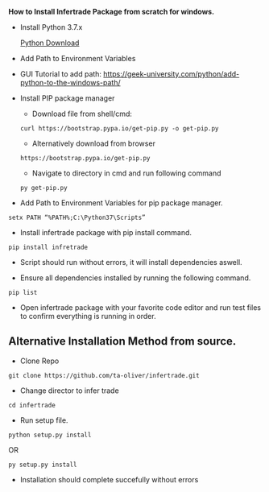 **How to Install Infertrade Package from scratch for windows.**

- Install Python 3.7.x 

    [Python Download](https://www.python.org/)

- Add Path to Environment Variables
- 
  GUI Tutorial to add path: https://geek-university.com/python/add-python-to-the-windows-path/

- Install PIP package manager 

  - Download file from shell/cmd:
  ```
  curl https://bootstrap.pypa.io/get-pip.py -o get-pip.py
  ```
  - Alternatively download from browser
  ```
  https://bootstrap.pypa.io/get-pip.py
  ```
  - Navigate to directory in cmd and run following command
  ```
  py get-pip.py
  ```
- Add Path to Environment Variables for pip package manager.
```
setx PATH “%PATH%;C:\Python37\Scripts”
```

- Install infertrade package with pip install command.
```
pip install infretrade
```
- Script should run without errors, it will install dependencies aswell.

- Ensure all dependencies installed by running the following command.
```
pip list
```
- Open infertrade package with your favorite code editor and run test files to confirm everything is running in order.

## Alternative Installation Method from source.

- Clone Repo
```
git clone https://github.com/ta-oliver/infertrade.git
```
- Change director to infer trade

```
cd infertrade
```
- Run setup file.
```
python setup.py install
```
OR
```
py setup.py install
```
- Installation should complete succefully without errors

